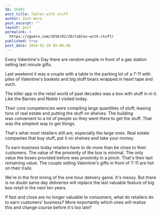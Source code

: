 ```yaml
---
ID: 35407
post_title: Tables with stuff
author: Zach Ware
post_excerpt: ""
layout: post
permalink: >
  https://zgware.com/2016/02/20/tables-with-stuff/
published: true
post_date: 2016-02-20 05:00:48
---
```

Every Valentine's Day there are random people in front of a gas station selling last minute gifts.

Last weekend it was a couple with a table in the parking lot of a 7-11 with piles of Valentine's baskets and big stuff bears wrapped in heart tape and such.

The killer app in the retail world of past decades was a box with stuff in in it. Like the Barnes and Noble I visited today.

Their core competencies were compiling large quantities of stuff, leasing tons of real estate and putting the stuff on shelves. The building was convenient to a lot of people so they went there to get the stuff. That was the simplest way to get things.

That's what most retailers still are, especially the large ones. Real estate companies that buy stuff, put it on shelves and take your money.

To earn business today retailers have to do more than be close to their customers. The value of the proximity of the box is minimal. The only value the boxes provided before was proximity in a pinch. That's their last remaining value. The couple selling Valentine's gifts in front of 7-11 are hot on their trails.

We're in the first inning of the one hour delivery game. It's messy. But there is no doubt same day deliveries will replace the last valuable feature of big box retail in the next ten years.

If fast and close are no longer valuable to consumers, what do retailers do to earn customers' business? More importantly which ones will realize this and change course before it's too late?